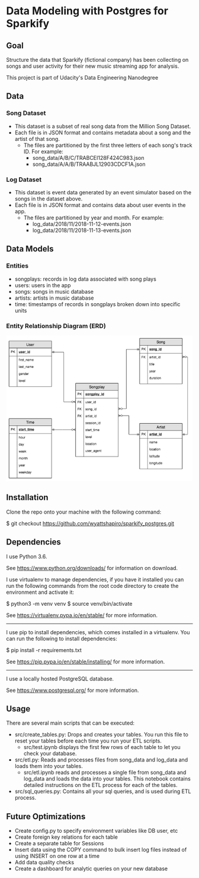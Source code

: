 
# Data Modeling with Postgres for Sparkify

## Goal

Structure the data that Sparkify (fictional company) has been collecting on songs and user activity for their new music streaming app for analysis.

This project is part of Udacity's Data Engineering Nanodegree

## Data

### Song Dataset

- This dataset is a subset of real song data from the Million Song Dataset.
- Each file is in JSON format and contains metadata about a song and the artist of that song.
  - The files are partitioned by the first three letters of each song's track ID. For example:
    - song_data/A/B/C/TRABCEI128F424C983.json
    - song_data/A/A/B/TRAABJL12903CDCF1A.json

### Log Dataset

- This dataset is event data generated by an event simulator based on the songs in the dataset above.
- Each file is in JSON format and contains data about user events in the app.
  - The files are partitioned by year and month. For example:
    - log_data/2018/11/2018-11-12-events.json
    - log_data/2018/11/2018-11-13-events.json


## Data Models

### Entities

- songplays: records in log data associated with song plays
- users: users in the app
- songs: songs in music database
- artists: artists in music database
- time: timestamps of records in songplays broken down into specific units

### Entity Relationship Diagram (ERD)

![Alt text](sparkify_ERD.png?raw=true "Sparkify ERD")


## Installation

Clone the repo onto your machine with the following command:

$ git checkout https://github.com/wyattshapiro/sparkify_postgres.git


## Dependencies

I use Python 3.6.

See https://www.python.org/downloads/ for information on download.

I use virtualenv to manage dependencies, if you have it installed you can run
the following commands from the root code directory to create the environment and
activate it:

$ python3 -m venv venv
$ source venv/bin/activate

See https://virtualenv.pypa.io/en/stable/ for more information.

----

I use pip to install dependencies, which comes installed in a virtualenv.
You can run the following to install dependencies:

$ pip install -r requirements.txt

See https://pip.pypa.io/en/stable/installing/ for more information.

----

I use a locally hosted PostgreSQL database.

See https://www.postgresql.org/ for more information.


## Usage

There are several main scripts that can be executed:

- src/create_tables.py: Drops and creates your tables. You run this file to reset your tables before each time you run your ETL scripts.
  - src/test.ipynb displays the first few rows of each table to let you check your database.
- src/etl.py: Reads and processes files from song_data and log_data and loads them into your tables.
  - src/etl.ipynb reads and processes a single file from song_data and log_data and loads the data into your tables. This notebook contains detailed instructions on the ETL process for each of the tables.
- src/sql_queries.py: Contains all your sql queries, and is used during ETL process.


## Future Optimizations

- Create config.py to specify environment variables like DB user, etc
- Create foreign key relations for each table
- Create a separate table for Sessions
- Insert data using the COPY command to bulk insert log files instead of using INSERT on one row at a time
- Add data quality checks
- Create a dashboard for analytic queries on your new database
